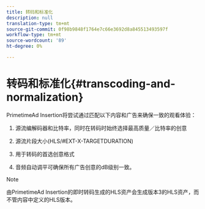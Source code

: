 ```yaml
---
title: 转码和标准化
description: null
translation-type: tm+mt
source-git-commit: 0f98b9848f1764e7c66e3692d8a845513493597f
workflow-type: tm+mt
source-wordcount: '89'
ht-degree: 0%

---
```



# 转码和标准化{#transcoding-and-normalization}

PrimetimeAd Insertion将尝试通过匹配以下内容和广告来确保一致的观看体验：

1. 源流编解码器和比特率，同时在转码时始终选择最高质量／比特率的创意

1. 源流片段大小(HLS/#EXT-X-TARGETDURATION)

1. 用于转码的首选创意格式

1. 音频自动调平可确保所有广告创意的dB级别一致。

>[!NOTE]
>
>由PrimetimeAd Insertion的即时转码生成的HLS资产会生成版本3的HLS资产，而不管内容中定义的HLS版本。